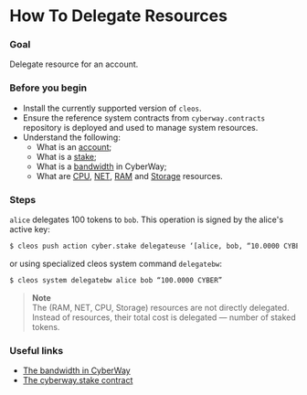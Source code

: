 # How To Delegate Resources

### Goal
Delegate resource for an account.

### Before you begin
  * Install the currently supported version of `cleos`.
  * Ensure the reference system contracts from `cyberway.contracts` repository is deployed and used to manage system resources.
  * Understand the following:
    * What is an [account](https://docs.cyberway.io/users/glossary#account);
    * What is a [stake](https://docs.cyberway.io/users/glossary#stake);
    * What is a [bandwidth](https://docs.cyberway.io/users/glossary#bandwidth) in CyberWay;
    * What are [CPU](https://docs.cyberway.io/users/glossary#cpu), [NET](https://docs.cyberway.io/users/glossary#net), [RAM](https://docs.cyberway.io/users/glossary#ram) and [Storage](https://docs.cyberway.io/users/glossary#storage) resources.

### Steps

`alice`  delegates 100 tokens to `bob`. This operation is signed by the alice's active key:
```sh
$ cleos push action cyber.stake delegateuse ‘[alice, bob, “10.0000 CYBER”]` -p alice@active
```
or using specialized cleos system command `delegatebw`:
```sh
$ cleos system delegatebw alice bob “100.0000 CYBER”
```

> **Note**  
> The (RAM, NET, CPU, Storage) resources are not directly delegated. Instead of resources, their total cost is delegated — number of staked tokens.

### Useful links
  * [The bandwidth in CyberWay](https://docs.cyberway.io/users/bandwidth_implementation#bandwidth-sharing)
  * [The cyberway.stake contract](https://docs.cyberway.io/devportal/system_contracts/cyber.stake_contract)
